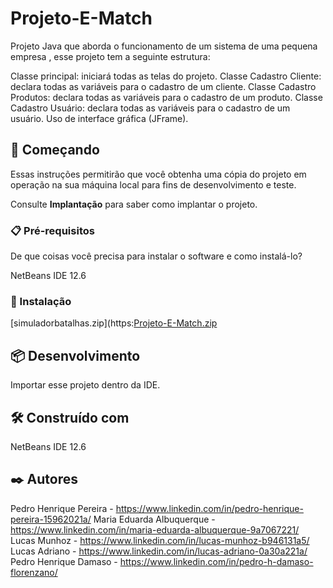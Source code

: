 # Projeto-E-Match

Projeto Java que aborda o funcionamento de um sistema de uma pequena empresa , esse projeto tem a seguinte estrutura:

Classe principal: iniciará todas as telas do projeto.
Classe Cadastro Cliente: declara todas as variáveis para o cadastro de um cliente. 
Classe Cadastro Produtos: declara todas as variáveis para o cadastro de um produto.
Classe Cadastro Usuário: declara todas as variáveis para o cadastro de um usuário.
Uso de interface gráfica (JFrame).

## 🚀 Começando

Essas instruções permitirão que você obtenha uma cópia do projeto em operação na sua máquina local para fins de desenvolvimento e teste.

Consulte **Implantação** para saber como implantar o projeto.

### 📋 Pré-requisitos

De que coisas você precisa para instalar o software e como instalá-lo?

NetBeans IDE 12.6

### 🔧 Instalação

[simuladorbatalhas.zip](https:[Projeto-E-Match.zip](https://github.com/PedroFlorenzano/Projeto-E-Match/files/8800883/Projeto-E-Match.zip)

## 📦 Desenvolvimento

Importar esse projeto dentro da IDE.

## 🛠️ Construído com

NetBeans IDE 12.6


## ✒️ Autores
Pedro Henrique Pereira - https://www.linkedin.com/in/pedro-henrique-pereira-15962021a/
Maria Eduarda Albuquerque - https://www.linkedin.com/in/maria-eduarda-albuquerque-9a7067221/
Lucas Munhoz - https://www.linkedin.com/in/lucas-munhoz-b946131a5/
Lucas Adriano - https://www.linkedin.com/in/lucas-adriano-0a30a221a/
Pedro Henrique Damaso - https://www.linkedin.com/in/pedro-h-damaso-florenzano/
